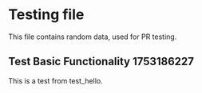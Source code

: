 # Testing file

This file contains random data, used for PR testing.


## Test Basic Functionality 1753186227

This is a test from test_hello.

